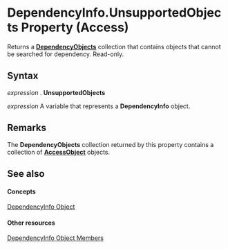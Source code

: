 
# DependencyInfo.UnsupportedObjects Property (Access)

 Returns a **[DependencyObjects](f146e414-ffda-d69f-73f2-992ab660c6c8.md)** collection that contains objects that cannot be searched for dependency. Read-only.


## Syntax

 _expression_ . **UnsupportedObjects**

 _expression_ A variable that represents a **DependencyInfo** object.


## Remarks

The  **DependencyObjects** collection returned by this property contains a collection of **[AccessObject](8a770b33-5bff-120a-6707-ca214ee5ced3.md)** objects.


## See also


#### Concepts


[DependencyInfo Object](46ccdc3f-0101-5d81-8c01-ac37f139a2bc.md)
#### Other resources


[DependencyInfo Object Members](be4e20e3-4d1d-f38f-f90b-62cf1ce2a982.md)
